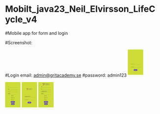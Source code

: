 # Mobilt_java23_Neil_Elvirsson_LifeCycle_v4

#Mobile app for form and login

#Screenshot:

#Login email: admin@gritacademy.se
#password: admin123
<img 
  src="Screenshot_20240905_175057.png" 
  alt="login page" 
  title="loginpage"
  style="display: inline-block; margin: 0 auto; max-width: 50px">

  <img 
  src="Screenshot_20240905_174750.png" 
  alt="register page" 
  title="register page"
  style="display: inline-block; margin: 0 auto; max-width: 50px">
  <img 
  src="Screenshot_20240906_224039.png" 
  alt="register page" 
  title="register page"
  style="display: inline-block; margin: 0 auto; max-width: 50px">
    <img 
  src="Screenshot_20240906_224106.png" 
  alt="register page" 
  title="register page"
  style="display: inline-block; margin: 0 auto; max-width: 50px">
  


